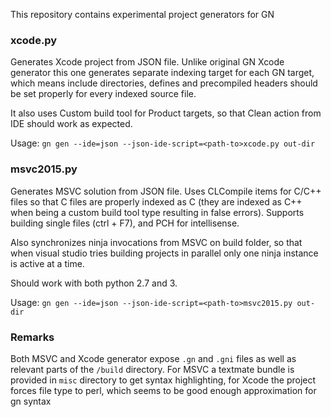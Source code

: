 This repository contains experimental project generators for GN

### xcode.py

Generates Xcode project from JSON file. Unlike original GN Xcode generator this one generates separate indexing target for each GN target, which means include directories, defines and precompiled headers should be set properly for every indexed source file.

It also uses Custom build tool for Product targets, so that Clean action from IDE should work as expected.

Usage: `gn gen --ide=json --json-ide-script=<path-to>xcode.py out-dir`

### msvc2015.py

Generates MSVC solution from JSON file. Uses CLCompile items for C/C++ files so that C files are properly indexed as C (they are indexed as C++ when being a custom build tool type resulting in false errors). Supports building single files (ctrl + F7), and PCH for intellisense.

Also synchronizes ninja invocations from MSVC on build folder, so that when visual studio tries building projects in parallel only one ninja instance is active at a time. 

Should work with both python 2.7 and 3.

Usage: `gn gen --ide=json --json-ide-script=<path-to>msvc2015.py out-dir`

### Remarks

Both MSVC and Xcode generator expose `.gn` and `.gni` files as well as relevant parts of the `/build` directory. For MSVC a textmate bundle is provided in `misc` directory to get syntax highlighting, for Xcode the project forces file type to perl, which seems to be good enough approximation for gn syntax
